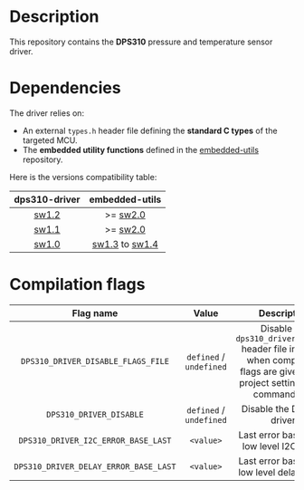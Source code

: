 # Description

This repository contains the **DPS310** pressure and temperature sensor driver.

# Dependencies

The driver relies on:

* An external `types.h` header file defining the **standard C types** of the targeted MCU.
* The **embedded utility functions** defined in the [embedded-utils](https://github.com/Ludovic-Lesur/embedded-utils) repository.

Here is the versions compatibility table:

| **dps310-driver** | **embedded-utils** |
|:---:|:---:|
| [sw1.2](https://github.com/Ludovic-Lesur/dps310-driver/releases/tag/sw1.2) | >= [sw2.0](https://github.com/Ludovic-Lesur/embedded-utils/releases/tag/sw2.0) |
| [sw1.1](https://github.com/Ludovic-Lesur/dps310-driver/releases/tag/sw1.1) | >= [sw2.0](https://github.com/Ludovic-Lesur/embedded-utils/releases/tag/sw2.0) |
| [sw1.0](https://github.com/Ludovic-Lesur/dps310-driver/releases/tag/sw1.0) | [sw1.3](https://github.com/Ludovic-Lesur/embedded-utils/releases/tag/sw1.3) to [sw1.4](https://github.com/Ludovic-Lesur/embedded-utils/releases/tag/sw1.4) |

# Compilation flags

| **Flag name** | **Value** | **Description** |
|:---:|:---:|:---:|
| `DPS310_DRIVER_DISABLE_FLAGS_FILE` | `defined` / `undefined` | Disable the `dps310_driver_flags.h` header file inclusion when compilation flags are given in the project settings or by command line. |
| `DPS310_DRIVER_DISABLE` | `defined` / `undefined` | Disable the DPS310 driver. |
| `DPS310_DRIVER_I2C_ERROR_BASE_LAST` | `<value>` | Last error base of the low level I2C driver. |
| `DPS310_DRIVER_DELAY_ERROR_BASE_LAST` | `<value>` | Last error base of the low level delay driver. |
